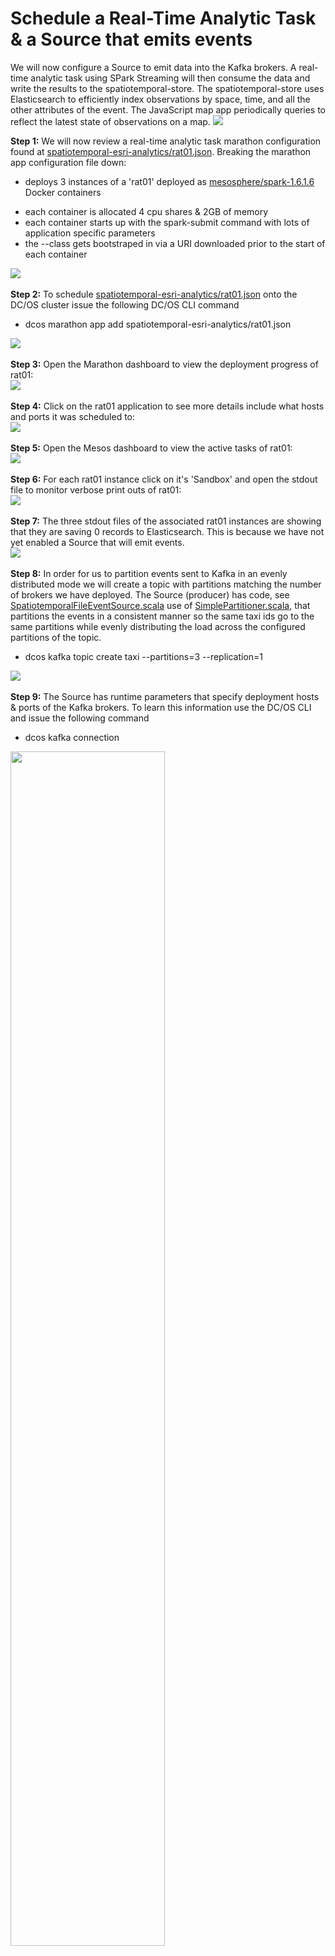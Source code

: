 # Schedule a Real-Time Analytic Task & a Source that emits events
We will now configure a Source to emit data into the Kafka brokers.  A real-time analytic task using SPark Streaming will then consume the data and write the results to the spatiotemporal-store.  The spatiotemporal-store uses Elasticsearch to efficiently index observations by space, time, and all the other attributes of the event.  The JavaScript map app periodically queries to reflect the latest state of observations on a map.
<img src="../images/00-overview/iot-flow.jpg"/>

<b>Step 1:</b> We will now review a real-time analytic task marathon configuration found at <a href="../spatiotemporal-esri-analytics/rat01.json">spatiotemporal-esri-analytics/rat01.json</a>.  Breaking the marathon app configuration file down:<ul><li>deploys 3 instances of a 'rat01' deployed as <a href="https://hub.docker.com/r/mesosphere/spark/">mesosphere/spark-1.6.1.6</a> Docker containers</li>
<li>each container is allocated 4 cpu shares & 2GB of memory</li>
<li>each container starts up with the spark-submit command with lots of application specific parameters</li>
<li>the --class gets bootstraped in via a URI downloaded prior to the start of each container</li></ul>
<img src="../images/07-app-setup/app-01.png"/><br>
<br><b>Step 2:</b> To schedule <a href="../spatiotemporal-esri-analytics/rat01.json">spatiotemporal-esri-analytics/rat01.json</a> onto the DC/OS cluster issue the following DC/OS CLI command<ul><li>dcos marathon app add spatiotemporal-esri-analytics/rat01.json</li></ul>
<img src="../images/07-app-setup/app-02.png"/><br>
<br><b>Step 3:</b> Open the Marathon dashboard to view the deployment progress of rat01:<br>
<img src="../images/07-app-setup/app-03.png"/><br>
<br><b>Step 4:</b> Click on the rat01 application to see more details include what hosts and ports it was scheduled to:<br>
<img src="../images/07-app-setup/app-04.png"/><br>
<br><b>Step 5:</b> Open the Mesos dashboard to view the active tasks of rat01:<br>
<img src="../images/07-app-setup/app-05.png"/><br>
<br><b>Step 6:</b> For each rat01 instance click on it's 'Sandbox' and open the stdout file to monitor verbose print outs of rat01:<br>
<img src="../images/07-app-setup/app-06.png"/><br>
<br><b>Step 7:</b> The three stdout files of the associated rat01 instances are showing that they are saving 0 records to Elasticsearch.  This is because we have not yet enabled a Source that will emit events.<br>
<img src="../images/07-app-setup/app-07.png"/><br>
<br><b>Step 8:</b> In order for us to partition events sent to Kafka in an evenly distributed mode we will create a topic with partitions matching the number of brokers we have deployed.  The Source (producer) has code, see <a href="../spatiotemporal-event-source/src/main/scala/org/cam/geo/source/SpatiotemporalFileEventSource.scala">SpatiotemporalFileEventSource.scala</a> use of <a href="../spatiotemporal-event-source/src/main/scala/org/cam/geo/source/SimplePartitioner.scala">SimplePartitioner.scala</a>, that partitions the events in a consistent manner so the same taxi ids go to the same partitions while evenly distributing the load across the configured partitions of the topic.<br><ul><li>dcos kafka topic create taxi --partitions=3 --replication=1</li></ul>
<img src="../images/07-app-setup/app-08.png"/><br>
<br><b>Step 9:</b> The Source has runtime parameters that specify deployment hosts & ports of the Kafka brokers.  To learn this information use the DC/OS CLI and issue the following command<br><ul><li>dcos kafka connection</li></ul>
<img src="../images/07-app-setup/app-09.png" width="70%" height="70%"/><br>
<br><b>Step 10:</b> We will now review a source task marathon configuration found at <a href="../spatiotemporal-event-source/source01.json">spatiotemporal-event-source/source01.json</a>.  Breaking the marathon app configuration file down:<ul><li>deploys 1 instance of a 'source01' deployed as a <a href="https://hub.docker.com/r/amollenkopf/spatiotemporal-event-source/">amollenkopf/spatiotemporal-event-source</a> Docker container</li>
<li>each container is allocated 1 cpu shares & 5GB of memory (needed for the large simulation file)</li>
<li>each container starts up with the java command with lots of application specific parameters (including the Kafka broker hosts & ports)</li>
<li>the --class comes as part of the <a href="https://hub.docker.com/r/amollenkopf/spatiotemporal-event-source/">amollenkopf/spatiotemporal-event-source</a> Docker image</li></ul>
<img src="../images/07-app-setup/app-10.png"/><br>
<ul><li>NOTE: MAKE SURE you change the broker hosts and port numbers in the <a href="../spatiotemporal-event-source/source01.json">spatiotemporal-event-source/source01.json</a> with what was learned in Step 9.</li></ul>
<br><b>Step 11:</b> To schedule a Source that emits events into a Kafka topic's partitions running on a DC/OS cluster issue the following DC/OS CLI command<ul><li>dcos marathon app add spatiotemporal-event-source/source01.json</li></ul>
<img src="../images/07-app-setup/app-11.png"/><br>
<br><b>Step 12:</b> Open the Marathon dashboard to view the deployment progress of source01 (it will take 1-2 minutes to deploy as the Docker image is large due to the size of the simulation file):<br>
<img src="../images/07-app-setup/app-12.png"/><br>
<br><b>Step 13:</b> Click on the source01 application to see more details include what host and port it was scheduled to:<br>
<img src="../images/07-app-setup/app-13.png"/><br>
<br><b>Step 14:</b> Open the Mesos dashboard to view the active task of source01:<br>
<img src="../images/07-app-setup/app-14.png"/><br>
<br><b>Step 15:</b> Click on the 'Sandbox' of the source01 instance and open the stdout file to monitor verbose print outs of source01:<br>
<img src="../images/07-app-setup/app-15.png"/><br>
<br><b>Step 16:</b> The stdout file of the associated source01 instance shows that it is emitting events to the Kafka topic partitions every 3 seconds:<br>
<img src="../images/07-app-setup/app-16.png" width="50%" height="50%"/><br>
<br><b>Step 17:</b> The three stdout files of the associated rat01 instances are now showing they are consuming these events evenly as each is subscribed to a unique Kafka topic partition:<br>
<img src="../images/07-app-setup/app-17.png"/><br>
<br><b>Step 18:</b> Go back to the browser tab that has the map app and hit the refresh button.  You should now see taxi content appearing on the map asgeohash aggregations that are auto-updated as new data appears in Elasticsearch:<br>
<img src="../images/07-app-setup/app-18.png"/><br>
<br><b>Step 19:</b> The map app has the ability to enable 'Replay' of the spatiotemporal observations.  To enable this flip the dial to on and use the time slider on the bottom left corner to specify the time window you want to replay with:<br>
<img src="../images/07-app-setup/app-19.png"/><br>
<br><b>Step 20:</b> Steppign forward on the replay we can see the counts (labels on the goehash aggregations) increasing:<br>
<img src="../images/07-app-setup/app-20.png"/><br>
<br><b>Step 21:</b> The map app also supports the ability to generate a client-side heatmap based on content being queried from Elasticsearch:<br>
<img src="../images/07-app-setup/app-21.png"/><br>
<br><b>Step 22:</b> Using the timeslider we can see how the density changes over time<br>
<img src="../images/07-app-setup/app-22.png"/><br>
<br><b>Step 23:</b> Disabling both the Heatmap and Replay capabilities we get back to a near real-time view of the obervations:<br>
<img src="../images/07-app-setup/app-23.png"/><br>
<br><b>Step 24:</b> Reviewing the stdout files of the associated real-time analytic tasks we can see that they are continuing to process events in a distributed fashion:<br>
<img src="../images/07-app-setup/app-24.png"/><br>

